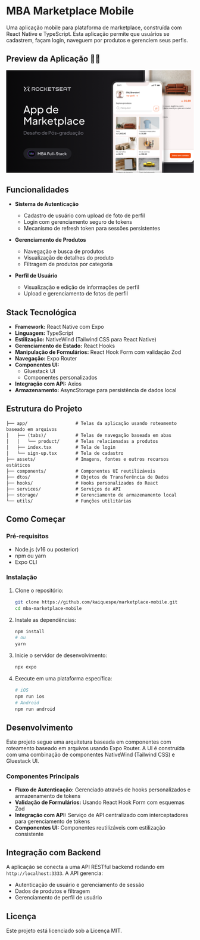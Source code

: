 # MBA Marketplace Mobile

Uma aplicação mobile para plataforma de marketplace, construída com React Native e TypeScript. Esta aplicação permite que usuários se cadastrem, façam login, naveguem por produtos e gerenciem seus perfis.

## Preview da Aplicação  👨‍🎨

![MarketPlace Mobile](home.png)

## Funcionalidades

- **Sistema de Autenticação**

  - Cadastro de usuário com upload de foto de perfil
  - Login com gerenciamento seguro de tokens
  - Mecanismo de refresh token para sessões persistentes

- **Gerenciamento de Produtos**

  - Navegação e busca de produtos
  - Visualização de detalhes do produto
  - Filtragem de produtos por categoria

- **Perfil de Usuário**
  - Visualização e edição de informações de perfil
  - Upload e gerenciamento de fotos de perfil

## Stack Tecnológica

- **Framework:** React Native com Expo
- **Linguagem:** TypeScript
- **Estilização:** NativeWind (Tailwind CSS para React Native)
- **Gerenciamento de Estado:** React Hooks
- **Manipulação de Formulários:** React Hook Form com validação Zod
- **Navegação:** Expo Router
- **Componentes UI:**
  - Gluestack UI
  - Componentes personalizados
- **Integração com API:** Axios
- **Armazenamento:** AsyncStorage para persistência de dados local

## Estrutura do Projeto

```
├── app/                  # Telas da aplicação usando roteamento baseado em arquivos
│   ├── (tabs)/           # Telas de navegação baseada em abas
│   │   └── product/      # Telas relacionadas a produtos
│   ├── index.tsx         # Tela de login
│   └── sign-up.tsx       # Tela de cadastro
├── assets/               # Imagens, fontes e outros recursos estáticos
├── components/           # Componentes UI reutilizáveis
├── dtos/                 # Objetos de Transferência de Dados
├── hooks/                # Hooks personalizados do React
├── services/             # Serviços de API
├── storage/              # Gerenciamento de armazenamento local
└── utils/                # Funções utilitárias
```

## Como Começar

### Pré-requisitos

- Node.js (v16 ou posterior)
- npm ou yarn
- Expo CLI

### Instalação

1. Clone o repositório:

   ```bash
   git clone https://github.com/kaiquespe/marketplace-mobile.git
   cd mba-marketplace-mobile
   ```

2. Instale as dependências:

   ```bash
   npm install
   # ou
   yarn
   ```

3. Inicie o servidor de desenvolvimento:

   ```bash
   npx expo
   ```

4. Execute em uma plataforma específica:
   ```bash
   # iOS
   npm run ios
   # Android
   npm run android
   ```

## Desenvolvimento

Este projeto segue uma arquitetura baseada em componentes com roteamento baseado em arquivos usando Expo Router. A UI é construída com uma combinação de componentes NativeWind (Tailwind CSS) e Gluestack UI.

### Componentes Principais

- **Fluxo de Autenticação:** Gerenciado através de hooks personalizados e armazenamento de tokens
- **Validação de Formulários:** Usando React Hook Form com esquemas Zod
- **Integração com API:** Serviço de API centralizado com interceptadores para gerenciamento de tokens
- **Componentes UI:** Componentes reutilizáveis com estilização consistente

## Integração com Backend

A aplicação se conecta a uma API RESTful backend rodando em `http://localhost:3333`. A API gerencia:

- Autenticação de usuário e gerenciamento de sessão
- Dados de produtos e filtragem
- Gerenciamento de perfil de usuário

## Licença

Este projeto está licenciado sob a Licença MIT.
